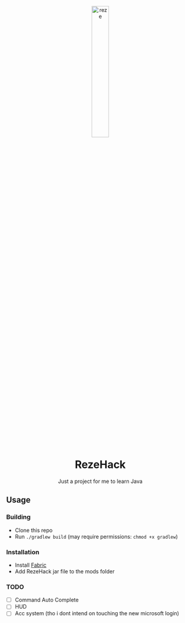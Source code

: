 <p align="center">
<img src="https://raw.githubusercontent.com/OsakiTsukiko/rezehack/main/src/main/resources/assets/rezehack/large.png" alt="reze" width="30%" style="border-radius: 5px;">
</p>

<h1 align="center">RezeHack</h1>

<p align="center">Just a project for me to learn Java</p>

## Usage

### Building
- Clone this repo
- Run `./gradlew build`
  (may require permissions: `chmod +x gradlew`)

### Installation
- Install [Fabric](https://fabricmc.net/)
- Add RezeHack jar file to the mods folder

### TODO
- [ ] Command Auto Complete
- [ ] HUD
- [ ] Acc system (tho i dont intend on touching the new microsoft login)

